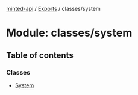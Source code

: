 [minted-api](../README.md) / [Exports](../modules.md) / classes/system

# Module: classes/system

## Table of contents

### Classes

- [System](../classes/classes_system.System.md)
